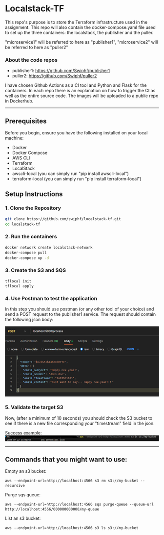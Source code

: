 # Localstack-TF

This repo's purpose is to store the Terraform infrastructure used in the assignment.
This repo will also contain the docker-compose.yaml file used to set up the three containers: the localstack, the publisher and the puller.

"microservice1" will be referred to here as "publisher1", "microservice2" will be referred to here as "puller2"

### About the code repos
- publisher1: https://github.com/Swiphf/publisher1
- puller2: https://github.com/Swiphf/puller2

I have chosen Github Actions as a CI tool and Python and Flask for the containers.
In each repo there is an explanation on how to trigger the CI as well as the entire source code.
The images will be uploaded to a public repo in Dockerhub.

---

## Prerequisites

Before you begin, ensure you have the following installed on your local machine:

- Docker
- Docker Compose
- AWS CLI
- Terraform
- LocalStack
- awscli-local (you can simply run "pip install awscli-local")
- terraform-local (you can simply run "pip install terraform-local")

## Setup Instructions

### 1. Clone the Repository

```sh
git clone https://github.com/swiphf/localstack-tf.git
cd localstack-tf
```

### 2. Run the containers

```sh
docker network create localstack-network 
docker-compose pull
docker-compose up -d
```

### 3. Create the S3 and SQS

```
tflocal init
tflocal apply
```

### 4. Use Postman to test the application 
In this step you should use postman (or any other tool of your choice) and send a POST request to the publisher1 service.
The request should contain the following json body:

![Screenshot](images/postman.png)

### 5. Validate the target S3
Now, (after a minimum of 10 seconds) you should check the S3 bucket to see if there is a new file corresponding your "timestream" field in the json.

Success example:
![Screenshot](images/s3-output.png)

---

## Commands that you might want to use:
Empty an s3 bucket:
```
aws --endpoint-url=http://localhost:4566 s3 rm s3://my-bucket --recursive
```
Purge sqs queue:
```
aws --endpoint-url=http://localhost:4566 sqs purge-queue --queue-url http://localhost:4566/000000000000/my-queue
```
List an s3 bucket:
```
aws --endpoint-url=http://localhost:4566 s3 ls s3://my-bucket
```
